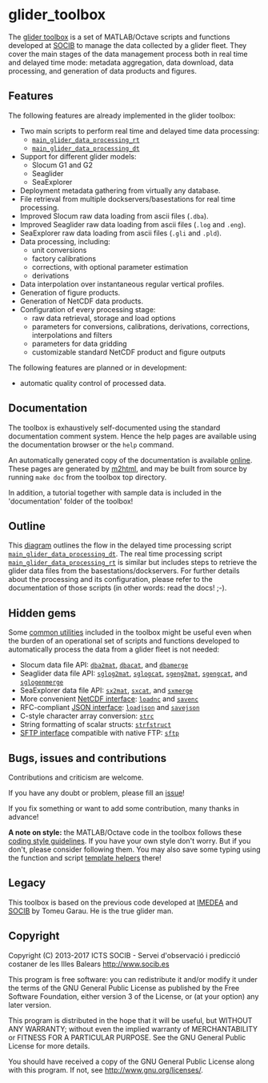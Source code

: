 glider_toolbox
==============

The [glider toolbox][toolbox] is a set of MATLAB/Octave scripts and functions
developed at [SOCIB][socib] to manage the data collected by a glider fleet.
They cover the main stages of the data management process both in real 
time and delayed time mode: metadata aggregation, data download,
data processing, and generation of data products and figures.

  [toolbox]: http://github.com/socib/glider_toolbox
  [socib]: http://www.socib.es


Features
--------

The following features are already implemented in the glider toolbox:

  - Two main scripts to perform real time and delayed time data processing:
      - [`main_glider_data_processing_rt`][main_script_rt]
      - [`main_glider_data_processing_dt`][main_script_dt]
  - Support for different glider models:
      - Slocum G1 and G2
      - Seaglider
      - SeaExplorer
  - Deployment metadata gathering from virtually any database.
  - File retrieval from multiple dockservers/basestations for real time processing.
  - Improved Slocum raw data loading from ascii files (`.dba`).
  - Improved Seaglider raw data loading from ascii files (`.log` and `.eng`).
  - SeaExplorer raw data loading from ascii files (`.gli` and `.pld`).
  - Data processing, including:
      - unit conversions
      - factory calibrations
      - corrections, with optional parameter estimation
      - derivations
  - Data interpolation over instantaneous regular vertical profiles.
  - Generation of figure products.
  - Generation of NetCDF data products. 
  - Configuration of every processing stage:
    - raw data retrieval, storage and load options
    - parameters for conversions, calibrations, derivations, 
      corrections, interpolations and filters
    - parameters for data gridding
    - customizable standard NetCDF product and figure outputs

The following features are planned or in development:

  - automatic quality control of processed data.

  [main_script_rt]: http://www.socib.es/users/glider/glider_toolbox/doc/m/main_glider_data_processing_rt
  [main_script_dt]: http://www.socib.es/users/glider/glider_toolbox/doc/m/main_glider_data_processing_dt


Documentation
-------------

The toolbox is exhaustively self-documented using the standard documentation 
comment system. Hence the help pages are available using the documentation 
browser or the `help` command.

An automatically generated copy of the documentation is available [online][doc].
These pages are generated by [m2html][m2html], and may be built from source 
by running `make doc` from the toolbox top directory.

  [doc]: http://www.socib.es/users/glider/glider_toolbox/doc
  [m2html]: http://www.artefact.tk/software/matlab/m2html/

In addition, a tutorial together with sample data is included in the 'documentation' folder
of the toolbox!

Outline
-------

This [diagram][outline] outlines the flow in the delayed time processing script
[`main_glider_data_processing_dt`][main_script_dt]. The real time processing 
script [`main_glider_data_processing_rt`][main_script_dt] is similar but 
includes steps to retrieve the glider data files from the basestations/dockservers. 
For further details about the processing and its configuration,
please refer to the documentation of those scripts
(in other words: read the docs! ;-).

  [outline]: http://www.socib.es/users/glider/glider_toolbox/notes/glider_data_processing_outline_delayed_time.png


Hidden gems
-----------

Some [common utilities][common_tools] included in the toolbox might be useful
even when the burden of an operational set of scripts and functions
developed to automatically process the data from a glider fleet is not needed:

  - Slocum data file API:
    [`dba2mat`][dba2mat], [`dbacat`][dbacat], and [`dbamerge`][dbamerge]
  - Seaglider data file API:
    [`sglog2mat`][sglog2mat], [`sglogcat`][sglogcat],
    [`sgeng2mat`][sgeng2mat], [`sgengcat`][sgengcat],
    and [`sglogenmerge`][sglogengmerge]
  - SeaExplorer data file API:
    [`sx2mat`][sx2mat], [`sxcat`][sxcat], and [`sxmerge`][sxmerge]
  - More convenient [NetCDF interface][netcdf_dsl]:
    [`loadnc`][loadnc] and [`savenc`][savenc]
  - RFC-compliant [JSON interface][json_rfc]:
    [`loadjson`][loadjson] and [`savejson`][savejson]
  - C-style character array conversion:
    [`strc`][strc]
  - String formatting of scalar structs:
    [`strfstruct`][strfstruct]
  - [SFTP interface][sftp_libssh] compatible with native FTP:
    [`sftp`][@sftp]

  [common_tools]: http://www.socib.es/users/glider/glider_toolbox/doc/m/common_tools/menu.html
  [dba2mat]: http://www.socib.es/users/glider/glider_toolbox/doc/m/reading_tools/dba2mat
  [dbacat]: http://www.socib.es/users/glider/glider_toolbox/doc/m/reading_tools/dbacat
  [dbamerge]: http://www.socib.es/users/glider/glider_toolbox/doc/m/reading_tools/dbamerge
  [sglog2mat]: http://www.socib.es/users/glider/glider_toolbox/doc/m/reading_tools/sglog2mat
  [sglogcat]: http://www.socib.es/users/glider/glider_toolbox/doc/m/reading_tools/sglogcat
  [sgeng2mat]: http://www.socib.es/users/glider/glider_toolbox/doc/m/reading_tools/sgeng2mat
  [sgengcat]: http://www.socib.es/users/glider/glider_toolbox/doc/m/reading_tools/sgengcat
  [sglogengmerge]: http://www.socib.es/users/glider/glider_toolbox/doc/m/reading_tools/sglogengmerge
  [sx2mat]: http://www.socib.es/users/glider/glider_toolbox/doc/m/reading_tools/sx2mat
  [sxcat]: http://www.socib.es/users/glider/glider_toolbox/doc/m/reading_tools/sxcat
  [sxmerge]: http://www.socib.es/users/glider/glider_toolbox/doc/m/reading_tools/sxmerge
  [netcdf_dsl]: http://repository.socib.es/repository/entry/show/Top/Public+Staff/jbeltran/Octave+and+MATLAB/Octave+and+MATLAB+notes#Load%20and%20save%20data%20in%20NetCDF%20format
  [loadnc]: http://www.socib.es/users/glider/glider_toolbox/doc/m/common_tools/loadnc
  [savenc]: http://www.socib.es/users/glider/glider_toolbox/doc/m/common_tools/savenc
  [json_rfc]: http://repository.socib.es/repository/entry/show/Top/Public+Staff/jbeltran/Octave+and+MATLAB/Octave+and+MATLAB+notes#Load%20and%20save%20data%20in%20JSON%20format
  [loadjson]: http://www.socib.es/users/glider/glider_toolbox/doc/m/common_tools/loadjson
  [savejson]: http://www.socib.es/users/glider/glider_toolbox/doc/m/common_tools/savejson
  [strc]: http://www.socib.es/users/glider/glider_toolbox/doc/m/common_tools/strc
  [strfstruct]: http://www.socib.es/users/glider/glider_toolbox/doc/m/common_tools/strfstruct
  [sftp_libssh]: http://repository.socib.es/repository/entry/show/Top/Public+Staff/jbeltran/Octave+and+MATLAB/Octave+and+MATLAB+notes#Connect%20to%20an%20SFTP%20remote%20server
  [@sftp]: http://www.socib.es/users/glider/glider_toolbox/doc/m/common_tools/@sftp/sftp


Bugs, issues and contributions
------------------------------

Contributions and criticism are welcome.

If you have any doubt or problem, please fill an [issue][issues]!

If you fix something or want to add some contribution, many thanks in advance!

**A note on style:** the MATLAB/Octave code in the toolbox follows these 
[coding style guidelines][coding_style]. If you have your own style don't worry.
But if you don't, please consider following them. You may also save some typing
using the function and script [template helpers][template_helpers] there!

  [issues]: https://github.com/socib/glider_toolbox/issues
  [coding_style]: http://repository.socib.es/repository/entry/show/Top/Public+Staff/jbeltran/Octave+and+MATLAB/Octave+and+MATLAB+notes?entryid=49c25a41-ca67-48e3-94ef-2c5703c232c9#Coding%20style
  [template_helpers]: http://repository.socib.es/repository/entry/show/Top/Public+Staff/jbeltran/Octave+and+MATLAB/Octave+and+MATLAB+notes?entryid=49c25a41-ca67-48e3-94ef-2c5703c232c9#Function%20and%20script%20templates


Legacy
------

This toolbox is based on the previous code developed at [IMEDEA][imedea]
and [SOCIB][socib] by Tomeu Garau. He is the true glider man.

  [imedea]: http://imedea.uib-csic.es


Copyright
---------

Copyright (C) 2013-2017
ICTS SOCIB - Servei d'observació i predicció costaner de les Illes Balears
<http://www.socib.es>

This program is free software: you can redistribute it and/or modify
it under the terms of the GNU General Public License as published by
the Free Software Foundation, either version 3 of the License, or
(at your option) any later version.

This program is distributed in the hope that it will be useful,
but WITHOUT ANY WARRANTY; without even the implied warranty of
MERCHANTABILITY or FITNESS FOR A PARTICULAR PURPOSE.  See the
GNU General Public License for more details.

You should have received a copy of the GNU General Public License
along with this program.  If not, see <http://www.gnu.org/licenses/>.
